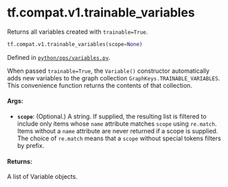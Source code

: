 <div itemscope itemtype="http://developers.google.com/ReferenceObject">
<meta itemprop="name" content="tf.compat.v1.trainable_variables" />
<meta itemprop="path" content="Stable" />
</div>

# tf.compat.v1.trainable_variables

Returns all variables created with `trainable=True`.

``` python
tf.compat.v1.trainable_variables(scope=None)
```



Defined in [`python/ops/variables.py`](/code/stable/tensorflow/python/ops/variables.py).

<!-- Placeholder for "Used in" -->

When passed `trainable=True`, the `Variable()` constructor automatically
adds new variables to the graph collection
`GraphKeys.TRAINABLE_VARIABLES`. This convenience function returns the
contents of that collection.

#### Args:


* <b>`scope`</b>: (Optional.) A string. If supplied, the resulting list is filtered
  to include only items whose `name` attribute matches `scope` using
  `re.match`. Items without a `name` attribute are never returned if a
  scope is supplied. The choice of `re.match` means that a `scope` without
  special tokens filters by prefix.


#### Returns:

A list of Variable objects.
